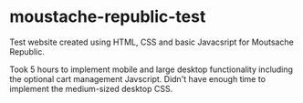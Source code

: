 # moustache-republic-test
Test website created using HTML, CSS and basic Javacsript for Moutsache Republic.

Took 5 hours to implement mobile and large desktop functionality including the optional cart management Javscript. Didn't have enough time to implement the medium-sized desktop CSS.
